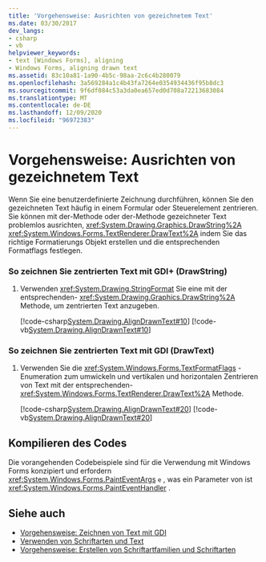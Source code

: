```yaml
---
title: 'Vorgehensweise: Ausrichten von gezeichnetem Text'
ms.date: 03/30/2017
dev_langs:
- csharp
- vb
helpviewer_keywords:
- text [Windows Forms], aligning
- Windows Forms, aligning drawn text
ms.assetid: 83c10a81-1a90-4b5c-98aa-2c6c4b280079
ms.openlocfilehash: 3a569284a1c4b43fa7264e0354934436f95b8dc3
ms.sourcegitcommit: 9f6df084c53a3da0ea657ed0d708a72213683084
ms.translationtype: MT
ms.contentlocale: de-DE
ms.lasthandoff: 12/09/2020
ms.locfileid: "96972383"
---
```

# <a name="how-to-align-drawn-text"></a>Vorgehensweise: Ausrichten von gezeichnetem Text
Wenn Sie eine benutzerdefinierte Zeichnung durchführen, können Sie den gezeichneten Text häufig in einem Formular oder Steuerelement zentrieren. Sie können mit der-Methode oder der-Methode gezeichneter Text problemlos ausrichten, <xref:System.Drawing.Graphics.DrawString%2A> <xref:System.Windows.Forms.TextRenderer.DrawText%2A> indem Sie das richtige Formatierungs Objekt erstellen und die entsprechenden Formatflags festlegen.  
  
### <a name="to-draw-centered-text-with-gdi-drawstring"></a>So zeichnen Sie zentrierten Text mit GDI+ (DrawString)  
  
1. Verwenden <xref:System.Drawing.StringFormat> Sie eine mit der entsprechenden- <xref:System.Drawing.Graphics.DrawString%2A> Methode, um zentrierten Text anzugeben.  
  
     [!code-csharp[System.Drawing.AlignDrawnText#10](~/samples/snippets/csharp/VS_Snippets_Winforms/System.Drawing.AlignDrawnText/CS/Form1.cs#10)]
     [!code-vb[System.Drawing.AlignDrawnText#10](~/samples/snippets/visualbasic/VS_Snippets_Winforms/System.Drawing.AlignDrawnText/VB/Form1.vb#10)]  
  
### <a name="to-draw-centered-text-with-gdi-drawtext"></a>So zeichnen Sie zentrierten Text mit GDI (DrawText)  
  
1. Verwenden Sie die <xref:System.Windows.Forms.TextFormatFlags> -Enumeration zum umwickeln und vertikalen und horizontalen Zentrieren von Text mit der entsprechenden- <xref:System.Windows.Forms.TextRenderer.DrawText%2A> Methode.  
  
     [!code-csharp[System.Drawing.AlignDrawnText#20](~/samples/snippets/csharp/VS_Snippets_Winforms/System.Drawing.AlignDrawnText/CS/Form1.cs#20)]
     [!code-vb[System.Drawing.AlignDrawnText#20](~/samples/snippets/visualbasic/VS_Snippets_Winforms/System.Drawing.AlignDrawnText/VB/Form1.vb#20)]  
  
## <a name="compiling-the-code"></a>Kompilieren des Codes  
 Die vorangehenden Codebeispiele sind für die Verwendung mit Windows Forms konzipiert und erfordern <xref:System.Windows.Forms.PaintEventArgs> `e` , was ein Parameter von ist <xref:System.Windows.Forms.PaintEventHandler> .  
  
## <a name="see-also"></a>Siehe auch

- [Vorgehensweise: Zeichnen von Text mit GDI](how-to-draw-text-with-gdi.md)
- [Verwenden von Schriftarten und Text](using-fonts-and-text.md)
- [Vorgehensweise: Erstellen von Schriftartfamilien und Schriftarten](how-to-construct-font-families-and-fonts.md)
